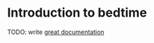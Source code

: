 # Introduction to bedtime

TODO: write [great documentation](http://jacobian.org/writing/great-documentation/what-to-write/)
